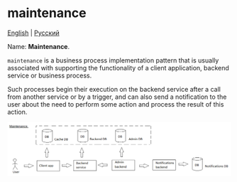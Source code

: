 # maintenance

[English](maintenance.md) | [Русский](maintenance.ru.md)

Name: **Maintenance**.

`maintenance` is a business process implementation pattern that is usually associated with supporting the functionality of a client application, backend service or business process.

Such processes begin their execution on the backend service after a call from another service or by a trigger, and can also send a notification to the user about the need to perform some action and process the result of this action.

![maintenance_overall](../img/processpatterns/maintenance_overall.png)
